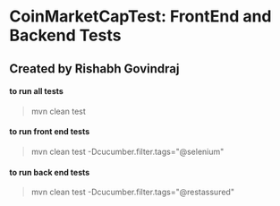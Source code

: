 # CoinMarketCapTest: FrontEnd and Backend Tests
## Created by Rishabh Govindraj

#### to run all tests
>mvn clean test

#### to run front end tests
>mvn clean test -Dcucumber.filter.tags="@selenium"

#### to run back end tests
>mvn clean test -Dcucumber.filter.tags="@restassured"